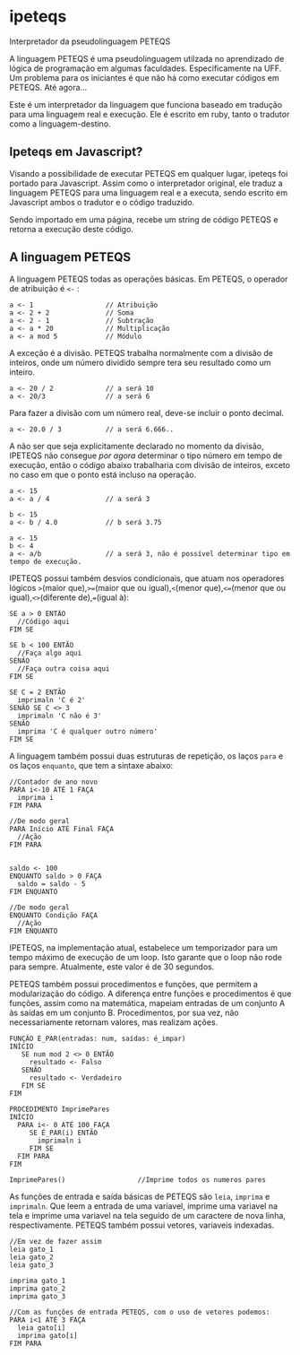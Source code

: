 ipeteqs
=======

Interpretador da pseudolinguagem PETEQS

A linguagem PETEQS é uma pseudolinguagem utilzada no aprendizado de lógica de programação em algumas faculdades.
Especificamente na UFF. Um problema para os iniciantes é que não há como executar códigos em PETEQS. Até agora...

Este é um interpretador da linguagem que funciona baseado em tradução para uma linguagem real e execução.
Ele é escrito em ruby, tanto o tradutor como a linguagem-destino.

## Ipeteqs em Javascript?

Visando a possibilidade de executar PETEQS em qualquer lugar, ipeteqs foi portado para Javascript. Assim como o interpretador original, ele traduz a linguagem PETEQS para uma linguagem real e a executa, sendo escrito  em Javascript ambos o tradutor e o código traduzido.

Sendo importado em uma página, recebe um string de código PETEQS e retorna a execução deste código.

## A linguagem PETEQS

A linguagem PETEQS todas as operações básicas. Em PETEQS, o operador de atribuição é `<-` :

    a <- 1                  // Atribuição
    a <- 2 + 2              // Soma
    a <- 2 - 1              // Subtração
    a <- a * 20             // Multiplicação
    a <- a mod 5            // Módulo

A exceção é a divisão. PETEQS trabalha normalmente com a divisão de inteiros, onde um número dividido sempre tera seu resultado como um inteiro.

    a <- 20 / 2             // a será 10
    a <- 20/3               // a será 6

Para fazer a divisão com um número real, deve-se incluir o ponto decimal.

    a <- 20.0 / 3           // a será 6.666..

A não ser que seja explicitamente declarado no momento da divisão, IPETEQS não consegue *por agora* determinar o tipo número em tempo de execução, então o código abaixo trabalharia com divisão de inteiros, exceto no caso em que o ponto está incluso na operação.

    a <- 15
    a <- a / 4              // a será 3
    
    b <- 15
    a <- b / 4.0            // b será 3.75

    a <- 15
    b <- 4
    a <- a/b                // a será 3, não é possível determinar tipo em tempo de execução.

IPETEQS possui também desvios condicionais, que atuam nos operadores lógicos `>`(maior que),`>=`(maior que ou igual),`<`(menor que),`<=`(menor que ou igual),`<>`(diferente de),`=`(igual à):

    SE a > 0 ENTÃO
      //Código aqui
    FIM SE

    SE b < 100 ENTÃO
      //Faça algo aqui
    SENÂO
      //Faça outra coisa aqui
    FIM SE  

    SE C = 2 ENTÃO
      imprimaln 'C é 2'
    SENÃO SE C <> 3
      imprimaln 'C não é 3'
    SENÃO
      imprima 'C é qualquer outro número'
    FIM SE

A linguagem também possui duas estruturas de repetição, os laços `para` e os laços `enquanto`, que tem a sintaxe abaixo:

    //Contador de ano novo
    PARA i<-10 ATÉ 1 FAÇA
      imprima i
    FIM PARA

    //De modo geral
    PARA Início ATÉ Final FAÇA
      //Ação
    FIM PARA


    saldo <- 100
    ENQUANTO saldo > 0 FAÇA
      saldo = saldo - 5
    FIM ENQUANTO

    //De modo geral
    ENQUANTO Condição FAÇA
      //Ação
    FIM ENQUANTO

IPETEQS, na implementação atual, estabelece um temporizador para um tempo máximo de execução de um loop. Isto garante que o loop não rode para sempre. Atualmente, este valor é de 30 segundos.

PETEQS também possui procedimentos e funções, que permitem a modularização do código. A diferença entre funções e procedimentos é que funções, assim como na matemática, mapeiam entradas de um conjunto A às saídas em um conjunto B. Procedimentos, por sua vez, não necessariamente retornam valores, mas realizam ações.

    FUNÇÃO É_PAR(entradas: num, saídas: é_impar)
    INÍCIO
       SE num mod 2 <> 0 ENTÃO 
         resultado <- Falso
       SENÃO
         resultado <- Verdadeiro
       FIM SE
    FIM

    PROCEDIMENTO ImprimePares
    INÍCIO
      PARA i<- 0 ATÉ 100 FAÇA
         SE É_PAR(i) ENTÃO
           imprimaln i
         FIM SE
      FIM PARA
    FIM

    ImprimePares()                  //Imprime todos os numeros pares

As funções de entrada e saída básicas de PETEQS são `leia`, `imprima` e `imprimaln`. Que leem a entrada de uma varíavel, imprime uma variavel na tela e imprime uma variavel na tela seguido de um caractere de nova linha, respectivamente. PETEQS também possui vetores, variaveis indexadas.

    //Em vez de fazer assim
    leia gato_1
    leia gato_2
    leia gato_3

    imprima gato_1
    imprima gato_2
    imprima gato_3

    //Com as funções de entrada PETEQS, com o uso de vetores podemos:
    PARA i<1 ATÉ 3 FAÇA
      leia gato[i]
      imprima gato[i]
    FIM PARA